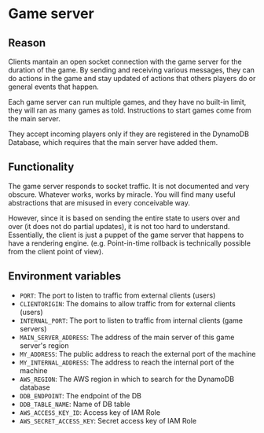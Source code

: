 # Game server

## Reason

Clients mantain an open socket connection with the game server for the duration of the game. By sending and receiving various messages, they can do actions in the game and stay updated of actions that others players do or general events that happen. 

Each game server can run multiple games, and they have no built-in limit, they will ran as many games as told. Instructions to start games come from the main server.

They accept incoming players only if they are registered in the DynamoDB Database, which requires that the main server have added them.

## Functionality

The game server responds to socket traffic. It is not documented and very obscure. Whatever works, works by miracle. You will find many useful abstractions that are misused in every conceivable way. 

However, since it is based on sending the entire state to users over and over (it does not do partial updates), it is not too hard to understand. Essentially, the client is just a puppet of the game server that happens to have a rendering engine. (e.g. Point-in-time rollback is technically possible from the client point of view).

## Environment variables

 - `PORT`: The port to listen to traffic from external clients (users)
 - `CLIENTORIGIN`: The domains to allow traffic from for external clients (users)
 - `INTERNAL_PORT`: The port to listen to traffic from internal clients (game servers)
 - `MAIN_SERVER_ADDRESS`: The address of the main server of this game server's region
 - `MY_ADDRESS`: The public address to reach the external port of the machine
 - `MY_INTERNAL_ADDRESS`: The address to reach the internal port of the machine
 - `AWS_REGION`: The AWS region in which to search for the DynamoDB database
 - `DDB_ENDPOINT`: The endpoint of the DB
 - `DDB_TABLE_NAME`: Name of DB table
 - `AWS_ACCESS_KEY_ID`: Access key of IAM Role
 - `AWS_SECRET_ACCESS_KEY`: Secret access key of IAM Role

